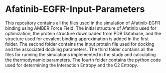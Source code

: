 # Afatinib-EGFR-Input-Parameters
This repository contains all the files used in the simulation of Afatinib-EGFR binding using AMBER Force Field. The initial structure of Afatinib used for optimization, the protein structure downloaded from PDB Database, and the structure used for covalent binding approximation is added in the first folder. The second folder contains the input protein file used for docking and the associated docking parameters. The third folder contains all the files for running the simulations implemented in the study and calculating the thermodynamic parameters. The fourth folder contains the python code used for determining the Interaction Entropy and the C2 Entropy.
